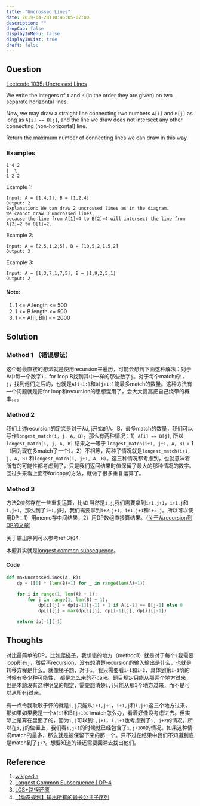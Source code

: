 ```yaml
---
title: "Uncrossed Lines"
date: 2019-04-28T10:46:05-07:00
description: ""
dropCap: false
displayInMenu: false
displayInList: true
draft: false
---
```


## Question

[Leetcode 1035: Uncrossed Lines](https://leetcode.com/problems/uncrossed-lines/)

We write the integers of `A` and `B` (in the order they are given) on two separate horizontal lines.

Now, we may draw a straight line connecting two numbers `A[i]` and `B[j]` as long as `A[i] == B[j]`, and the line we draw does not intersect any other connecting (non-horizontal) line.

Return the maximum number of connecting lines we can draw in this way.

### Examples

```
1 4 2
|  \
1 2 2
```
Example 1:

```
Input: A = [1,4,2], B = [1,2,4]
Output: 2
Explanation: We can draw 2 uncrossed lines as in the diagram.
We cannot draw 3 uncrossed lines, 
because the line from A[1]=4 to B[2]=4 will intersect the line from A[2]=2 to B[1]=2.
```
Example 2:
```
Input: A = [2,5,1,2,5], B = [10,5,2,1,5,2]
Output: 3
```
Example 3:
```
Input: A = [1,3,7,1,7,5], B = [1,9,2,5,1]
Output: 2
```
#### Note:
1. 1 <= A.length <= 500
1. 1 <= B.length <= 500
1. 1 <= A[i], B[i] <= 2000

## Solution

### Method 1 （错误想法）
这个题最直接的想法就是使用recursion来遍历，可能会想到下面这种解法：对于A中每一个数字`i`，for loop B找到其中一样的那些数字`j`。对于每个match的`i，j`，找到他们之后的，也就是`A[i+1:]`和`B[j+1:]`能最多match的数量。这种方法有一个问题就是把for loop和recursion的思想混用了，会大大提高把自己绕晕的概率。。。

### Method 2
我们上述recursion的定义是对于从i, j开始的A，B，最多match的数量，我们可以写作`longest_match(i, j, A, B)`。那么有两种情况：1）`A[i] == B[j]`, 所以`longest_match(i, j, A, B)` 结果之一等于 `longest_match(i+1, j+1, A, B)` + 1（因为现在多match了一个）。2）不相等，两种子情况就是`longest_match(i+1, j, A, B)` 和`longest_match(i, j+1, A, B)`。这三种情况都考虑到，也就意味着所有的可能性都考虑到了，只是我们返回结果时值保留了最大的那种情况的数字。回过头来看上面带forloop的方法，就做了很多重复运算了。
### Method 3
方法2依然存在一些重复运算，比如 当然是`i,j`,我们需要拿到`i+1,j+1`，`i+1,j`和`i,j+1`，那么到了`i+1,j`时，我们需要拿到`i+2,j+1`，`i+1,j+1`和`i+2,j`。所以可以使用DP：1）用memo存中间结果，2）用DP数组直接算结果。（[关于从recursion到DP的文章](https://ericliu03.github.io/posts/2019/04/longest_increasing_subsequence/))

关于输出序列可以参考ref 3和4.

本题其实就是[longest common subsequence](https://www.google.com/search?newwindow=1&q=longest+common+subsequence)。

#### Code
```python
def maxUncrossedLines(A, B):
    dp = [[0] * (len(B)+1) for _ in range(len(A)+1)]
    
    for i in range(1, len(A) + 1):
        for j in range(1, len(B) + 1):
            dp[i][j] = dp[i-1][j-1] + 1 if A[i-1] == B[j-1] else 0
            dp[i][j] = max(dp[i][j], dp[i-1][j], dp[i][j-1])

    return dp[-1][-1]
```

## Thoughts

对比最简单的DP，比如[爬梯子](https://leetcode.com/problems/climbing-stairs/)，我想错的地方（method1）就是对于每个`i`我需要loop所有`j`，然后再recursion，没有想清楚recursion的输入输出是什么，也就是转移方程是什么。就像梯子题，对于`i`，我只需要看`i-1`和`i-2`，具体到第`i-1`阶的时候有多少种可能性， 都是怎么来的不care。题目规定只能从那两个地方过来，但是本题没有这种明显的规定，需要想清楚`i,j`只能从那3个地方过来，而不是可以从所有j过来。

有一点令我耿耿于怀的就是`i,j`只能从`i+1,j+1`，`i+1,j`和`i,j+1`这三个地方过来，那如果如果我是一个`A[i]`和B`[j+100]`match怎么办，看着好像没考虑进去。但实际上是算在里面了的，因为`i,j`可以到`i,j+1`，`i,j+1`也考虑到了`i, j+2`的情况。所以在`i,j`的位置上，我们看`i,j+1`的时候就已经包含了`i,j+100`的情况。如果这种情况match的最多，那么就是被保留下来的那一个。只不过在结果中我们不知道到底是match到了`j+?`。想要知道的话还需要回溯去找出他们。

## Reference
1. [wikipedia](https://en.wikipedia.org/wiki/Longest_common_subsequence_problem)
1. [Longest Common Subsequence | DP-4](https://www.geeksforgeeks.org/longest-common-subsequence-dp-4/)
1. [LCS+路径还原](https://blog.csdn.net/qq_36368339/article/details/76944448)
1. [【动态规划】输出所有的最长公共子序列](https://songlee24.github.io/2014/11/29/print-all-LCS/)
